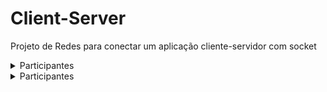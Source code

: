 # Client-Server
Projeto de Redes para conectar um aplicação cliente-servidor com socket

<details>

<summary>Participantes</summary>

## Objetivo

Nosso objetivo : o cliente deve se conectar ao servidor e enviar mensagens de texto, respeitando um limite máximo de caracteres por envio, definido no início da comunicação. Cada pacote da camada de aplicação pode conter no máximo 3 caracteres como carga útil. No servidor, os metadados de cada mensagem recebida devem ser exibidos, e ao término da comunicação, a mensagem completa deve ser reconstruída e apresentada corretamente. Além disso, os metadados das confirmações enviadas pelo servidor devem ser exibidos pelo cliente conforme forem recebidos.

</details>

<details>

<summary>Participantes</summary>

## Participantes
  - André Castro - alcms@cesar.school 📩
   
  - Caio Lima - clb@cesar.school 📩

  - Felipe Caminha - fcc3@cesar.school 📩

  - José Braz - jbon@cesar.school 📩

  - Rodrigo Torres - rtmr@cesar.school 📩
   
  - Lucas Sukar - lfsw@cesar.school 📩
</details>
